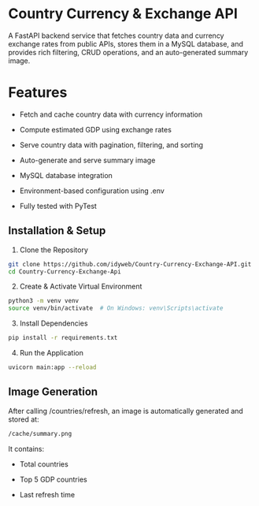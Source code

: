 # Country Currency & Exchange API

A FastAPI backend service that fetches country data and currency exchange rates from public APIs, stores them in a MySQL database, and provides rich filtering, CRUD operations, and an auto-generated summary image.

# Features

- Fetch and cache country data with currency information

- Compute estimated GDP using exchange rates

- Serve country data with pagination, filtering, and sorting

- Auto-generate and serve summary image

- MySQL database integration

- Environment-based configuration using .env

- Fully tested with PyTest

## Installation & Setup

1. Clone the Repository
```bash
git clone https://github.com/idyweb/Country-Currency-Exchange-API.git
cd Country-Currency-Exchange-Api
```

2. Create & Activate Virtual Environment

```bash
python3 -m venv venv
source venv/bin/activate  # On Windows: venv\Scripts\activate
```

3. Install Dependencies

```bash
pip install -r requirements.txt
```

4. Run the Application
```bash
uvicorn main:app --reload
```

## Image Generation

After calling /countries/refresh, an image is automatically generated and stored at:

```bash
/cache/summary.png
```

It contains:

- Total countries

- Top 5 GDP countries

- Last refresh time